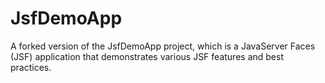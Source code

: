# JsfDemoApp

A forked version of the JsfDemoApp project, which is a JavaServer Faces (JSF) application that demonstrates various JSF features and best practices.
